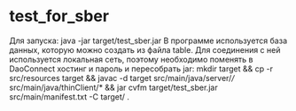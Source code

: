 # test_for_sber
Для запуска: java -jar target/test_sber.jar
В программе используется база данных, которую можно создать из файла table. Для соединения с ней используется локальная сеть,
поэтому необходимо поменять в DaoConnect хостинг и пароль и пересобрать jar: 
mkdir target && cp -r src/resources target &&
javac -d target 
src/main/java/server/*/*  
src/main/java/thinClient/* &&
jar cvfm target/test_sber.jar src/main/manifest.txt -C target/ .
